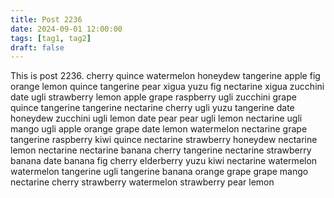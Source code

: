 ```yaml
---
title: Post 2236
date: 2024-09-01 12:00:00
tags: [tag1, tag2]
draft: false
---
```

This is post 2236.
cherry
quince
watermelon
honeydew
tangerine
apple
fig
orange
lemon
quince
tangerine
pear
xigua
yuzu
fig
nectarine
xigua
zucchini
date
ugli
strawberry
lemon
apple
grape
raspberry
ugli
zucchini
grape
quince
tangerine
tangerine
nectarine
cherry
ugli
yuzu
tangerine
date
honeydew
zucchini
ugli
lemon
date
pear
pear
ugli
lemon
nectarine
ugli
mango
ugli
apple
orange
grape
date
lemon
watermelon
nectarine
grape
tangerine
raspberry
kiwi
quince
nectarine
strawberry
honeydew
nectarine
lemon
nectarine
nectarine
banana
cherry
tangerine
nectarine
strawberry
banana
date
banana
fig
cherry
elderberry
yuzu
kiwi
nectarine
watermelon
watermelon
tangerine
ugli
tangerine
banana
orange
grape
grape
mango
nectarine
cherry
strawberry
watermelon
strawberry
pear
lemon
